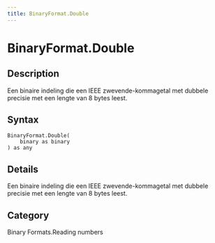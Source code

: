 ```yaml
---
title: BinaryFormat.Double
---
```


# BinaryFormat.Double


## Description

Een binaire indeling die een IEEE zwevende-kommagetal met dubbele precisie met een lengte van 8 bytes leest.


## Syntax

```powerquery
BinaryFormat.Double(
    binary as binary
) as any
```


## Details

Een binaire indeling die een IEEE zwevende-kommagetal met dubbele precisie met een lengte van 8 bytes leest.



## Category
Binary Formats.Reading numbers
